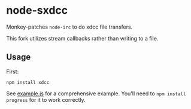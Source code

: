 node-sxdcc
=========

Monkey-patches `node-irc` to do xdcc file transfers.

This fork utilizes stream callbacks rather than writing to a file.

Usage
-----

First:

    npm install xdcc

See [example.js](https://github.com/metakirby5/node-xdcc-stream/blob/master/example.js) for a comprehensive example.
You'll need to `npm install progress` for it to work correctly.
